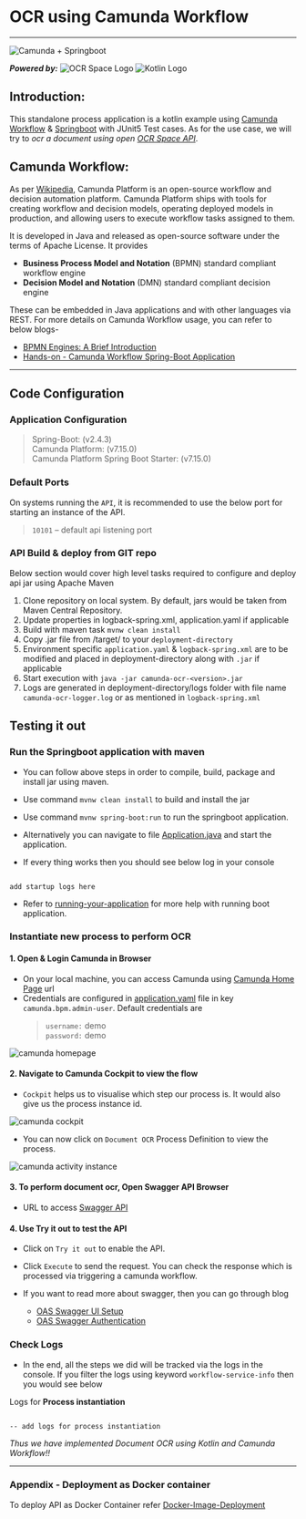 # OCR using Camunda Workflow
***
![Camunda + Springboot](./documentation/images/camunda%20springboot.png)

**_Powered by:_** ![OCR Space Logo](./documentation/images/ocrspacelogo.png) ![Kotlin Logo](./documentation/images/kotlinlogo.png)

## Introduction:
This standalone process application is a kotlin example using [Camunda Workflow](https://camunda.com/) 
& [Springboot](https://spring.io/projects/spring-boot) with JUnit5 Test cases. 
As for the use case, we will try to _ocr a document using open [OCR Space API](https://ocr.space/OCRAPI)_.

## Camunda Workflow:
As per [Wikipedia](https://en.wikipedia.org/wiki/Camunda), Camunda Platform is an open-source workflow
and decision automation platform. Camunda Platform ships with tools for creating workflow and decision 
models, operating deployed models in production, and allowing users to execute workflow tasks assigned 
to them.

It is developed in Java and released as open-source software under the terms of Apache License. It 
provides 
* **Business Process Model and Notation** (BPMN) standard compliant workflow engine  
* **Decision Model and Notation** (DMN) standard compliant decision engine 
  
These can be embedded in Java applications and with other languages via REST. For more details on Camunda 
Workflow usage, you can refer to below blogs-
* [BPMN Engines: A Brief Introduction](https://medium.com/nerd-for-tech/bpmn-engines-a-brief-introduction-2123b5e15435)
* [Hands-on - Camunda Workflow Spring-Boot Application](https://medium.com/nerd-for-tech/bpmn2-0-camunda-workflow-spring-boot-application-2381f3d42e5f)  



***
## Code Configuration

### Application Configuration
> Spring-Boot:  (v2.4.3)  
Camunda Platform: (v7.15.0)  
Camunda Platform Spring Boot Starter: (v7.15.0)

### Default Ports

On systems running the `API`, it is recommended to use the below port for starting an instance of the API.

> `10101` – default api listening port

### API Build & deploy from GIT repo
Below section would cover high level tasks required to configure and deploy api jar using Apache Maven

1. Clone repository on local system. By default, jars would be taken from Maven Central Repository.
2. Update properties in logback-spring.xml, application.yaml if applicable
3. Build with maven task `mvnw clean install`
4. Copy .jar file from /target/ to your `deployment-directory`
5. Environment specific `application.yaml` & `logback-spring.xml` are to be modified and placed in deployment-directory along with `.jar` if applicable
6. Start execution with `java -jar camunda-ocr-<version>.jar`
7. Logs are generated in deployment-directory/logs folder with file 
   name `camunda-ocr-logger.log` or as mentioned in `logback-spring.xml`



## Testing it out

### Run the Springboot application with maven

- You can follow above steps in order to compile, build, package and install jar using maven.

- Use command `mvnw clean install` to build and install the jar

- Use command `mvnw spring-boot:run` to run the springboot application.

- Alternatively you can navigate to file [Application.java](./src/main/java/com/example/workflow/Application.java) and start the application.

- If every thing works then you should see below log in your console
```

add startup logs here

```
- Refer to [running-your-application](https://docs.spring.io/spring-boot/docs/1.5.16.RELEASE/reference/html/using-boot-running-your-application.html) for more help with running boot application.

### Instantiate new process to perform OCR

#### 1. Open & Login Camunda in Browser

- On your local machine, you can access Camunda using [Camunda Home Page](http://localhost:10101/camunda-ocr) url
- Credentials are configured in [application.yaml](./src/main/resources/application.yaml) file in key `camunda.bpm.admin-user`. Default credentials are
  > `username:` demo   
  `password:` demo

![camunda homepage](./documentation/images/camunda-homepage.png)

#### 2. Navigate to Camunda Cockpit to view the flow

- `Cockpit` helps us to visualise which step our process is. It would also give us the process instance id.

![camunda cockpit](./documentation/images/camunda-cockpit.png)

- You can now click on `Document OCR` Process Definition to view the process.

![camunda activity instance](./documentation/images/camunda-activity-instance.png)


#### 3. To perform document ocr, Open Swagger API Browser

- URL to access [Swagger API](http://localhost:10101/camunda-ocr/swagger-ui.html)

#### 4. Use Try it out to test the API

- Click on `Try it out` to enable the API. 

- Click `Execute` to send the request. You can check the response which is processed via triggering a camunda workflow.

- If you want to read more about swagger, then you can go through blog 
  - [OAS Swagger UI Setup](https://medium.com/nerd-for-tech/open-api-specification-swagger3-fc9ad3bbacdd)
  - [OAS Swagger Authentication](https://medium.com/nerd-for-tech/openapi-specification-swagger-authentication-c150f86748ea)

### Check Logs

- In the end, all the steps we did will be tracked via the logs in the console. If you filter the logs using keyword `workflow-service-info` then you would see below


Logs for **Process instantiation**
```

-- add logs for process instantiation

```

_Thus we have implemented Document OCR using Kotlin and Camunda Workflow!!_

***
### Appendix - Deployment as Docker container

To deploy API as Docker Container refer [Docker-Image-Deployment](./documentation/deployment/Readme.md)
